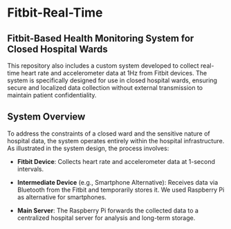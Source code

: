 # Fitbit-Real-Time

## Fitbit-Based Health Monitoring System for Closed Hospital Wards
This repository also includes a custom system developed to collect real-time heart rate and accelerometer data at 1Hz from Fitbit devices. The system is specifically designed for use in closed hospital wards, ensuring secure and localized data collection without external transmission to maintain patient confidentiality.

## System Overview
To address the constraints of a closed ward and the sensitive nature of hospital data, the system operates entirely within the hospital infrastructure. As illustrated in the system design, the process involves:

+ **Fitbit Device**: Collects heart rate and accelerometer data at 1-second intervals.

+ **Intermediate Device** (e.g., Smartphone Alternative): Receives data via Bluetooth from the Fitbit and temporarily stores it. We used Raspberry Pi as alternative for smartphones.

+ **Main Server**: The Raspberry Pi forwards the collected data to a centralized hospital server for analysis and long-term storage.
